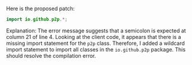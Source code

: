 Here is the proposed patch:
```java
import io.github.p2p.*;
```
Explanation:
The error message suggests that a semicolon is expected at column 21 of line 4. Looking at the client code, it appears that there is a missing import statement for the `p2p` class. Therefore, I added a wildcard import statement to import all classes in the `io.github.p2p` package. This should resolve the compilation error.